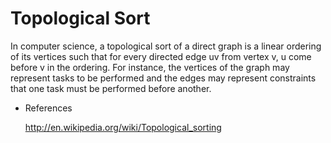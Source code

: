 # Topological Sort
 
  In computer science, a topological sort of a direct graph is a linear ordering of its vertices such that for every directed edge
  uv from vertex v, u come before v in the ordering. For instance, the vertices of the graph may represent tasks to be performed
  and the edges may represent constraints that one task must be performed before another.


* References

  http://en.wikipedia.org/wiki/Topological_sorting